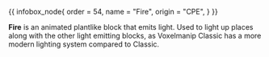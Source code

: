 {{ infobox_node{
	order = 54,
	name = "Fire",
	origin = "CPE",
} }}

**Fire** is an animated plantlike block that emits light. Used to light up places along with the other light emitting blocks, as Voxelmanip Classic has a more modern lighting system compared to Classic.
